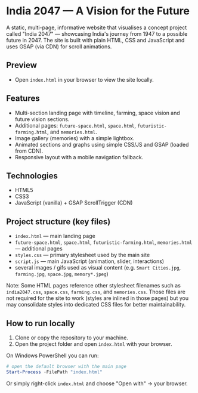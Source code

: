 # India 2047 — A Vision for the Future

A static, multi-page, informative website that visualises a concept project called "India 2047" — showcasing India's journey from 1947 to a possible future in 2047. The site is built with plain HTML, CSS and JavaScript and uses GSAP (via CDN) for scroll animations.

## Preview

- Open `index.html` in your browser to view the site locally.

## Features

- Multi-section landing page with timeline, farming, space vision and future vision sections.
- Additional pages: `future-space.html`, `space.html`, `futuristic-farming.html`, and `memories.html`.
- Image gallery (memories) with a simple lightbox.
- Animated sections and graphs using simple CSS/JS and GSAP (loaded from CDN).
- Responsive layout with a mobile navigation fallback.

## Technologies

- HTML5
- CSS3
- JavaScript (vanilla) + GSAP ScrollTrigger (CDN)

## Project structure (key files)

- `index.html` — main landing page
- `future-space.html`, `space.html`, `futuristic-farming.html`, `memories.html` — additional pages
- `styles.css` — primary stylesheet used by the main site
- `script.js` — main JavaScript (animation, slider, interactions)
- several images / gifs used as visual content (e.g. `Smart Cities.jpg`, `farming.jpg`, `space.jpg`, `memory*.jpeg`)

Note: Some HTML pages reference other stylesheet filenames such as `india2047.css`, `space.css`, `farming.css`, and `memories.css`. Those files are not required for the site to work (styles are inlined in those pages) but you may consolidate styles into dedicated CSS files for better maintainability.

## How to run locally

1. Clone or copy the repository to your machine.
2. Open the project folder and open `index.html` with your browser.

On Windows PowerShell you can run:

```powershell
# open the default browser with the main page
Start-Process -FilePath "index.html"
```

Or simply right-click `index.html` and choose "Open with" → your browser.


